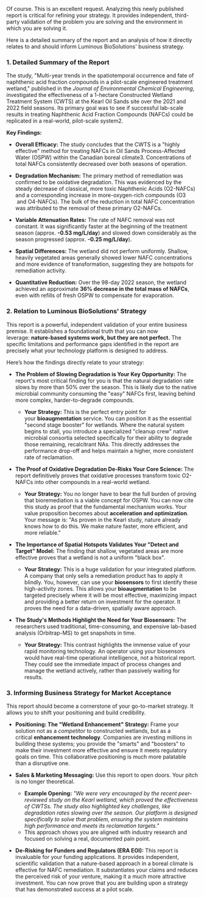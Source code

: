 Of course. This is an excellent request. Analyzing this newly published report is critical for refining your strategy. It provides independent, third-party validation of the problem you are solving and the environment in which you are solving it.

Here is a detailed summary of the report and an analysis of how it directly relates to and should inform Luminous BioSolutions' business strategy.
### 1. Detailed Summary of the Report

The study, "Multi-year trends in the spatiotemporal occurrence and fate of naphthenic acid fraction compounds in a pilot-scale engineered treatment wetland," published in the _Journal of Environmental Chemical Engineering_, investigated the effectiveness of a 1-hectare Constructed Wetland Treatment System (CWTS) at the Kearl Oil Sands site over the 2021 and 2022 field seasons. Its primary goal was to see if successful lab-scale results in treating Naphthenic Acid Fraction Compounds (NAFCs) could be replicated in a real-world, pilot-scale system2.

**Key Findings:**
- **Overall Efficacy:** The study concludes that the CWTS is a "highly effective" method for treating NAFCs in Oil Sands Process-Affected Water (OSPW) within the Canadian boreal climate3. Concentrations of total NAFCs consistently decreased over both seasons of operation.
    
- **Degradation Mechanism:** The primary method of remediation was confirmed to be oxidative degradation. This was evidenced by the steady decrease of classical, more toxic Naphthenic Acids (O2​-NAFCs) and a corresponding increase in more-oxygen-rich compounds (O3​ and O4​-NAFCs). The bulk of the reduction in total NAFC concentration was attributed to the removal of these primary O2​-NAFCs.
    
- **Variable Attenuation Rates:** The rate of NAFC removal was not constant. It was significantly faster at the beginning of the treatment season (approx. **-0.53 mg/L/day**) and slowed down considerably as the season progressed (approx. **-0.25 mg/L/day**).
    
- **Spatial Differences:** The wetland did not perform uniformly. Shallow, heavily vegetated areas generally showed lower NAFC concentrations and more evidence of transformation, suggesting they are hotspots for remediation activity.
    
- **Quantitative Reduction:** Over the 98-day 2022 season, the wetland achieved an approximate **36% decrease in the total mass of NAFCs**, even with refills of fresh OSPW to compensate for evaporation.

### 2. Relation to Luminous BioSolutions' Strategy

This report is a powerful, independent validation of your entire business premise. It establishes a foundational truth that you can now leverage: **nature-based systems work, but they are not perfect.** The specific limitations and performance gaps identified in the report are precisely what your technology platform is designed to address.

Here’s how the findings directly relate to your strategy:

- **The Problem of Slowing Degradation is Your Key Opportunity:** The report's most critical finding for you is that the natural degradation rate slows by more than 50% over the season. This is likely due to the native microbial community consuming the "easy" NAFCs first, leaving behind more complex, harder-to-degrade compounds.
    
    - **Your Strategy:** This is the perfect entry point for your **bioaugmentation** service. You can position it as the essential "second stage booster" for wetlands. Where the natural system begins to stall, you introduce a specialized "cleanup crew" native microbial consortia selected specifically for their ability to degrade those remaining, recalcitrant NAs. This directly addresses the performance drop-off and helps maintain a higher, more consistent rate of reclamation.
    
- **The Proof of Oxidative Degradation De-Risks Your Core Science:** The report definitively proves that oxidative processes transform toxic O2​-NAFCs into other compounds in a real-world wetland.
    
    - **Your Strategy:** You no longer have to bear the full burden of proving that bioremediation is a viable concept for OSPW. You can now cite this study as proof that the fundamental mechanism works. Your value proposition becomes about **acceleration and optimization**. Your message is: "As proven in the Kearl study, nature already knows how to do this. We make nature faster, more efficient, and more reliable."
    
- **The Importance of Spatial Hotspots Validates Your "Detect and Target" Model:** The finding that shallow, vegetated areas are more effective proves that a wetland is not a uniform "black box".
    
    - **Your Strategy:** This is a huge validation for your integrated platform. A company that only sells a remediation product has to apply it blindly. You, however, can use your **biosensors** to first identify these high-activity zones. This allows your **bioaugmentation** to be targeted precisely where it will be most effective, maximizing impact and providing a better return on investment for the operator. It proves the need for a data-driven, spatially aware approach.
    
- **The Study's Methods Highlight the Need for Your Biosensors:** The researchers used traditional, time-consuming, and expensive lab-based analysis (Orbitrap-MS) to get snapshots in time.
    
    - **Your Strategy:** This contrast highlights the immense value of your rapid monitoring technology. An operator using your biosensors would have real-time operational intelligence, not a historical report. They could see the immediate impact of process changes and manage the wetland actively, rather than passively waiting for results.

### 3. Informing Business Strategy for Market Acceptance

This report should become a cornerstone of your go-to-market strategy. It allows you to shift your positioning and build credibility.

- **Positioning: The "Wetland Enhancement" Strategy:** Frame your solution not as a _competitor_ to constructed wetlands, but as a critical **enhancement technology**. Companies are investing millions in building these systems; you provide the "smarts" and "boosters" to make their investment more effective and ensure it meets regulatory goals on time. This collaborative positioning is much more palatable than a disruptive one.
    
- **Sales & Marketing Messaging:** Use this report to open doors. Your pitch is no longer theoretical.
    
    - **Example Opening:** _"We were very encouraged by the recent peer-reviewed study on the Kearl wetland, which proved the effectiveness of CWTSs. The study also highlighted key challenges, like degradation rates slowing over the season. Our platform is designed specifically to solve that problem, ensuring the system maintains high performance and meets its reclamation targets."_
    - This approach shows you are aligned with industry research and focused on solving a real, documented pain point.
    
- **De-Risking for Funders and Regulators (ERA EOI):** This report is invaluable for your funding applications. It provides independent, scientific validation that a nature-based approach in a boreal climate is effective for NAFC remediation. It substantiates your claims and reduces the perceived risk of your venture, making it a much more attractive investment. You can now prove that you are building upon a strategy that has demonstrated success at a pilot scale.